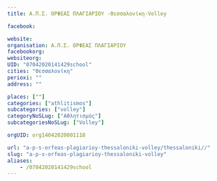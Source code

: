 ```yaml
---
title: Α.Π.Σ. ΟΡΦΕΑΣ ΠΛΑΓΙΑΡΙΟΥ -Θεσσαλονίκη-Volley

facebook:

website:
organisation: Α.Π.Σ. ΟΡΦΕΑΣ ΠΛΑΓΙΑΡΙΟΥ 
facebookorg:
websiteorg:
UID: "07042020141429school"
cities: "Θεσσαλονίκη"
perioxi: ""
address: ""

places: [""]
categories: ["athlitismos"]
subcategories: ["volley"]
categoryNoSLug: ["Αθλητισμός"]
subcategoriesNoSLug: ["Volley"]

orgUID: org14042020001118

url: "a-p-s-orfeas-plagiarioy-thessaloniki-volley/thessaloniki//"
slug: "a-p-s-orfeas-plagiarioy-thessaloniki-volley"
aliases:
    - /07042020141429school
---
```





